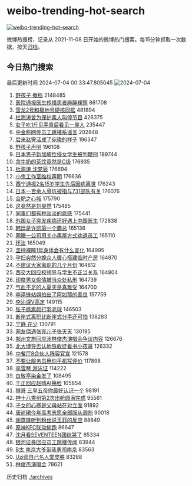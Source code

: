# weibo-trending-hot-search

[![weibo-trending-hot-search](https://github.com/ameizi/weibo-trending-hot-search/actions/workflows/ci.yml/badge.svg)](https://github.com/ameizi/weibo-trending-hot-search/actions/workflows/ci.yml)

微博热搜榜，记录从 2021-11-08 日开始的微博热门搜索。每15分钟抓取一次数据，按天[归档](./archives)。

## 今日热门搜索

<!-- BEGIN --> 
最后更新时间 2024-07-04 00:33:47.805045 
![2024-07-04](https://imgs-storage.s3.us-east-005.backblazeb2.com/20240704/2024-07-04.png?versionId=4_z8fbbed132d73df8689c40f13_f11759c2c44f9336c_d20240703_m163347_c005_v0501007_t0021_u01720024427280) 
1. [野孩子 撤档](https://s.weibo.com/weibo?q=%E9%87%8E%E5%AD%A9%E5%AD%90%20%E6%92%A4%E6%A1%A3&t=31&band_rank=1&Refer=top) 2148485
1. [医院通报医生传播患者麻醉裸照](https://s.weibo.com/weibo?q=%23%E5%8C%BB%E9%99%A2%E9%80%9A%E6%8A%A5%E5%8C%BB%E7%94%9F%E4%BC%A0%E6%92%AD%E6%82%A3%E8%80%85%E9%BA%BB%E9%86%89%E8%A3%B8%E7%85%A7%23&t=31&band_rank=2&Refer=top) 861708
1. [雪龙2号和极地号硬核同框](https://s.weibo.com/weibo?q=%23%E9%9B%AA%E9%BE%992%E5%8F%B7%E5%92%8C%E6%9E%81%E5%9C%B0%E5%8F%B7%E7%A1%AC%E6%A0%B8%E5%90%8C%E6%A1%86%23&t=31&band_rank=3&Refer=top) 481894
1. [杜海涛曾为保护素人叫停节目](https://s.weibo.com/weibo?q=%23%E6%9D%9C%E6%B5%B7%E6%B6%9B%E6%9B%BE%E4%B8%BA%E4%BF%9D%E6%8A%A4%E7%B4%A0%E4%BA%BA%E5%8F%AB%E5%81%9C%E8%8A%82%E7%9B%AE%23&t=31&band_rank=4&Refer=top) 426375
1. [女子吃1斤见手青后看见一屋人](https://s.weibo.com/weibo?q=%23%E5%A5%B3%E5%AD%90%E5%90%831%E6%96%A4%E8%A7%81%E6%89%8B%E9%9D%92%E5%90%8E%E7%9C%8B%E8%A7%81%E4%B8%80%E5%B1%8B%E4%BA%BA%23&t=31&band_rank=5&Refer=top) 235447
1. [中金称网传员工跳楼系谣言](https://s.weibo.com/weibo?q=%23%E4%B8%AD%E9%87%91%E7%A7%B0%E7%BD%91%E4%BC%A0%E5%91%98%E5%B7%A5%E8%B7%B3%E6%A5%BC%E7%B3%BB%E8%B0%A3%E8%A8%80%23&t=31&band_rank=6&Refer=top) 202848
1. [后来赵霁活成了宛瑜的样子](https://s.weibo.com/weibo?q=%E5%90%8E%E6%9D%A5%E8%B5%B5%E9%9C%81%E6%B4%BB%E6%88%90%E4%BA%86%E5%AE%9B%E7%91%9C%E7%9A%84%E6%A0%B7%E5%AD%90&t=31&band_rank=7&Refer=top) 196347
1. [野孩子声明](https://s.weibo.com/weibo?q=%23%E9%87%8E%E5%AD%A9%E5%AD%90%E5%A3%B0%E6%98%8E%23&t=31&band_rank=8&Refer=top) 196108
1. [日本男子新加坡性侵女学生被判鞭刑](https://s.weibo.com/weibo?q=%23%E6%97%A5%E6%9C%AC%E7%94%B7%E5%AD%90%E6%96%B0%E5%8A%A0%E5%9D%A1%E6%80%A7%E4%BE%B5%E5%A5%B3%E5%AD%A6%E7%94%9F%E8%A2%AB%E5%88%A4%E9%9E%AD%E5%88%91%23&t=31&band_rank=9&Refer=top) 189744
1. [含牛奶的茶饮竟然是C级](https://s.weibo.com/weibo?q=%23%E5%90%AB%E7%89%9B%E5%A5%B6%E7%9A%84%E8%8C%B6%E9%A5%AE%E7%AB%9F%E7%84%B6%E6%98%AFC%E7%BA%A7%23&t=31&band_rank=10&Refer=top) 176935
1. [杜海涛 沈梦辰](https://s.weibo.com/weibo?q=%E6%9D%9C%E6%B5%B7%E6%B6%9B%20%E6%B2%88%E6%A2%A6%E8%BE%B0&t=31&band_rank=11&Refer=top) 176694
1. [小鬼工作室维权声明](https://s.weibo.com/weibo?q=%23%E5%B0%8F%E9%AC%BC%E5%B7%A5%E4%BD%9C%E5%AE%A4%E7%BB%B4%E6%9D%83%E5%A3%B0%E6%98%8E%23&t=31&band_rank=12&Refer=top) 176636
1. [西宁通报2名15岁学生先后因病离世](https://s.weibo.com/weibo?q=%23%E8%A5%BF%E5%AE%81%E9%80%9A%E6%8A%A52%E5%90%8D15%E5%B2%81%E5%AD%A6%E7%94%9F%E5%85%88%E5%90%8E%E5%9B%A0%E7%97%85%E7%A6%BB%E4%B8%96%23&t=31&band_rank=13&Refer=top) 176243
1. [日本一百余人骨坑被指与731部队有关](https://s.weibo.com/weibo?q=%23%E6%97%A5%E6%9C%AC%E4%B8%80%E7%99%BE%E4%BD%99%E4%BA%BA%E9%AA%A8%E5%9D%91%E8%A2%AB%E6%8C%87%E4%B8%8E731%E9%83%A8%E9%98%9F%E6%9C%89%E5%85%B3%23&t=31&band_rank=14&Refer=top) 176076
1. [合肥之心城](https://s.weibo.com/weibo?q=%23%E5%90%88%E8%82%A5%E4%B9%8B%E5%BF%83%E5%9F%8E%23&t=31&band_rank=15&Refer=top) 175790
1. [这竟然是刘昊然](https://s.weibo.com/weibo?q=%E8%BF%99%E7%AB%9F%E7%84%B6%E6%98%AF%E5%88%98%E6%98%8A%E7%84%B6&t=31&band_rank=16&Refer=top) 175485
1. [同事们都有种淡淡的疯感](https://s.weibo.com/weibo?q=%E5%90%8C%E4%BA%8B%E4%BB%AC%E9%83%BD%E6%9C%89%E7%A7%8D%E6%B7%A1%E6%B7%A1%E7%9A%84%E7%96%AF%E6%84%9F&t=31&band_rank=17&Refer=top) 175441
1. [外国女子突发疾病还好遇上中国医生](https://s.weibo.com/weibo?q=%23%E5%A4%96%E5%9B%BD%E5%A5%B3%E5%AD%90%E7%AA%81%E5%8F%91%E7%96%BE%E7%97%85%E8%BF%98%E5%A5%BD%E9%81%87%E4%B8%8A%E4%B8%AD%E5%9B%BD%E5%8C%BB%E7%94%9F%23&t=31&band_rank=22&Refer=top) 172838
1. [韩廷是许凯第一个霸总](https://s.weibo.com/weibo?q=%23%E9%9F%A9%E5%BB%B7%E6%98%AF%E8%AE%B8%E5%87%AF%E7%AC%AC%E4%B8%80%E4%B8%AA%E9%9C%B8%E6%80%BB%23&t=31&band_rank=18&Refer=top) 165136
1. [网曝一公司用关小黑屋方式劝退员工](https://s.weibo.com/weibo?q=%23%E7%BD%91%E6%9B%9D%E4%B8%80%E5%85%AC%E5%8F%B8%E7%94%A8%E5%85%B3%E5%B0%8F%E9%BB%91%E5%B1%8B%E6%96%B9%E5%BC%8F%E5%8A%9D%E9%80%80%E5%91%98%E5%B7%A5%23&t=31&band_rank=19&Refer=top) 165110
1. [环法](https://s.weibo.com/weibo?q=%E7%8E%AF%E6%B3%95&t=31&band_rank=20&Refer=top) 165049
1. [坚持裸睡1年身体会有什么变化](https://s.weibo.com/weibo?q=%23%E5%9D%9A%E6%8C%81%E8%A3%B8%E7%9D%A11%E5%B9%B4%E8%BA%AB%E4%BD%93%E4%BC%9A%E6%9C%89%E4%BB%80%E4%B9%88%E5%8F%98%E5%8C%96%23&t=31&band_rank=21&Refer=top) 164995
1. [孕妇突然分娩众人暖心搭建临时产房](https://s.weibo.com/weibo?q=%23%E5%AD%95%E5%A6%87%E7%AA%81%E7%84%B6%E5%88%86%E5%A8%A9%E4%BC%97%E4%BA%BA%E6%9A%96%E5%BF%83%E6%90%AD%E5%BB%BA%E4%B8%B4%E6%97%B6%E4%BA%A7%E6%88%BF%23&t=31&band_rank=23&Refer=top) 164870
1. [不建议大家离职的几个月份](https://s.weibo.com/weibo?q=%23%E4%B8%8D%E5%BB%BA%E8%AE%AE%E5%A4%A7%E5%AE%B6%E7%A6%BB%E8%81%8C%E7%9A%84%E5%87%A0%E4%B8%AA%E6%9C%88%E4%BB%BD%23&t=31&band_rank=24&Refer=top) 164812
1. [西交大回应校领导与学生不正当关系](https://s.weibo.com/weibo?q=%23%E8%A5%BF%E4%BA%A4%E5%A4%A7%E5%9B%9E%E5%BA%94%E6%A0%A1%E9%A2%86%E5%AF%BC%E4%B8%8E%E5%AD%A6%E7%94%9F%E4%B8%8D%E6%AD%A3%E5%BD%93%E5%85%B3%E7%B3%BB%23&t=31&band_rank=25&Refer=top) 164804
1. [印度男女偷情被当众处私刑](https://s.weibo.com/weibo?q=%23%E5%8D%B0%E5%BA%A6%E7%94%B7%E5%A5%B3%E5%81%B7%E6%83%85%E8%A2%AB%E5%BD%93%E4%BC%97%E5%A4%84%E7%A7%81%E5%88%91%23&t=31&band_rank=26&Refer=top) 164739
1. [气血不足的人夏天是真难受](https://s.weibo.com/weibo?q=%23%E6%B0%94%E8%A1%80%E4%B8%8D%E8%B6%B3%E7%9A%84%E4%BA%BA%E5%A4%8F%E5%A4%A9%E6%98%AF%E7%9C%9F%E9%9A%BE%E5%8F%97%23&t=31&band_rank=27&Refer=top) 164700
1. [李泽锋站姐拍出了阿如那的善良](https://s.weibo.com/weibo?q=%E6%9D%8E%E6%B3%BD%E9%94%8B%E7%AB%99%E5%A7%90%E6%8B%8D%E5%87%BA%E4%BA%86%E9%98%BF%E5%A6%82%E9%82%A3%E7%9A%84%E5%96%84%E8%89%AF&t=31&band_rank=33&Refer=top) 157759
1. [李沁深V高定](https://s.weibo.com/weibo?q=%23%E6%9D%8E%E6%B2%81%E6%B7%B1V%E9%AB%98%E5%AE%9A%23&t=31&band_rank=28&Refer=top) 149115
1. [张子枫素颜打羽毛球](https://s.weibo.com/weibo?q=%23%E5%BC%A0%E5%AD%90%E6%9E%AB%E7%B4%A0%E9%A2%9C%E6%89%93%E7%BE%BD%E6%AF%9B%E7%90%83%23&t=31&band_rank=29&Refer=top) 146503
1. [断崖式离职比断崖式分手还可怕](https://s.weibo.com/weibo?q=%23%E6%96%AD%E5%B4%96%E5%BC%8F%E7%A6%BB%E8%81%8C%E6%AF%94%E6%96%AD%E5%B4%96%E5%BC%8F%E5%88%86%E6%89%8B%E8%BF%98%E5%8F%AF%E6%80%95%23&t=31&band_rank=30&Refer=top) 138283
1. [宁静 花少](https://s.weibo.com/weibo?q=%E5%AE%81%E9%9D%99%20%E8%8A%B1%E5%B0%91&t=31&band_rank=31&Refer=top) 130791
1. [网友偶遇张亮儿子张天天](https://s.weibo.com/weibo?q=%23%E7%BD%91%E5%8F%8B%E5%81%B6%E9%81%87%E5%BC%A0%E4%BA%AE%E5%84%BF%E5%AD%90%E5%BC%A0%E5%A4%A9%E5%A4%A9%23&t=31&band_rank=32&Refer=top) 130195
1. [郑州文旅回应涉林俊杰演唱会争议内容](https://s.weibo.com/weibo?q=%23%E9%83%91%E5%B7%9E%E6%96%87%E6%97%85%E5%9B%9E%E5%BA%94%E6%B6%89%E6%9E%97%E4%BF%8A%E6%9D%B0%E6%BC%94%E5%94%B1%E4%BC%9A%E4%BA%89%E8%AE%AE%E5%86%85%E5%AE%B9%23&t=31&band_rank=34&Refer=top) 126676
1. [北大博导否认地铁收徒看书小孩哥](https://s.weibo.com/weibo?q=%23%E5%8C%97%E5%A4%A7%E5%8D%9A%E5%AF%BC%E5%90%A6%E8%AE%A4%E5%9C%B0%E9%93%81%E6%94%B6%E5%BE%92%E7%9C%8B%E4%B9%A6%E5%B0%8F%E5%AD%A9%E5%93%A5%23&t=31&band_rank=20&Refer=top) 126332
1. [中餐厅8合伙人阵容官宣](https://s.weibo.com/weibo?q=%23%E4%B8%AD%E9%A4%90%E5%8E%858%E5%90%88%E4%BC%99%E4%BA%BA%E9%98%B5%E5%AE%B9%E5%AE%98%E5%AE%A3%23&t=31&band_rank=35&Refer=top) 121578
1. [不要让服务员用你手机写评价](https://s.weibo.com/weibo?q=%23%E4%B8%8D%E8%A6%81%E8%AE%A9%E6%9C%8D%E5%8A%A1%E5%91%98%E7%94%A8%E4%BD%A0%E6%89%8B%E6%9C%BA%E5%86%99%E8%AF%84%E4%BB%B7%23&t=31&band_rank=36&Refer=top) 117898
1. [李雪琴 游泳证](https://s.weibo.com/weibo?q=%E6%9D%8E%E9%9B%AA%E7%90%B4%20%E6%B8%B8%E6%B3%B3%E8%AF%81&t=31&band_rank=37&Refer=top) 114222
1. [白敬亭染金发了](https://s.weibo.com/weibo?q=%23%E7%99%BD%E6%95%AC%E4%BA%AD%E6%9F%93%E9%87%91%E5%8F%91%E4%BA%86%23&t=31&band_rank=38&Refer=top) 108495
1. [于正回应赵晴AI换脸](https://s.weibo.com/weibo?q=%23%E4%BA%8E%E6%AD%A3%E5%9B%9E%E5%BA%94%E8%B5%B5%E6%99%B4AI%E6%8D%A2%E8%84%B8%23&t=31&band_rank=39&Refer=top) 105854
1. [猴哥 三皇五帝你最好认识一个](https://s.weibo.com/weibo?q=%E7%8C%B4%E5%93%A5%20%E4%B8%89%E7%9A%87%E4%BA%94%E5%B8%9D%E4%BD%A0%E6%9C%80%E5%A5%BD%E8%AE%A4%E8%AF%86%E4%B8%80%E4%B8%AA&t=31&band_rank=40&Refer=top) 98191
1. [神十八乘组第2次出舱圆满完成](https://s.weibo.com/weibo?q=%23%E7%A5%9E%E5%8D%81%E5%85%AB%E4%B9%98%E7%BB%84%E7%AC%AC2%E6%AC%A1%E5%87%BA%E8%88%B1%E5%9C%86%E6%BB%A1%E5%AE%8C%E6%88%90%23&t=31&band_rank=41&Refer=top) 95561
1. [子女的心寒是父母站在对立面](https://s.weibo.com/weibo?q=%23%E5%AD%90%E5%A5%B3%E7%9A%84%E5%BF%83%E5%AF%92%E6%98%AF%E7%88%B6%E6%AF%8D%E7%AB%99%E5%9C%A8%E5%AF%B9%E7%AB%8B%E9%9D%A2%23&t=31&band_rank=42&Refer=top) 91892
1. [唐尚珺今年高考志愿全部服从调剂](https://s.weibo.com/weibo?q=%23%E5%94%90%E5%B0%9A%E7%8F%BA%E4%BB%8A%E5%B9%B4%E9%AB%98%E8%80%83%E5%BF%97%E6%84%BF%E5%85%A8%E9%83%A8%E6%9C%8D%E4%BB%8E%E8%B0%83%E5%89%82%23&t=31&band_rank=43&Refer=top) 90018
1. [谢霆锋听到粉丝说王菲的反应](https://s.weibo.com/weibo?q=%23%E8%B0%A2%E9%9C%86%E9%94%8B%E5%90%AC%E5%88%B0%E7%B2%89%E4%B8%9D%E8%AF%B4%E7%8E%8B%E8%8F%B2%E7%9A%84%E5%8F%8D%E5%BA%94%23&t=31&band_rank=44&Refer=top) 88849
1. [原神KFC联动偷跑](https://s.weibo.com/weibo?q=%23%E5%8E%9F%E7%A5%9EKFC%E8%81%94%E5%8A%A8%E5%81%B7%E8%B7%91%23&t=31&band_rank=45&Refer=top) 86647
1. [沈月看SEVENTEEN团综哭了](https://s.weibo.com/weibo?q=%23%E6%B2%88%E6%9C%88%E7%9C%8BSEVENTEEN%E5%9B%A2%E7%BB%BC%E5%93%AD%E4%BA%86%23&t=31&band_rank=46&Refer=top) 85334
1. [银河证券回应员工跳楼传闻](https://s.weibo.com/weibo?q=%23%E9%93%B6%E6%B2%B3%E8%AF%81%E5%88%B8%E5%9B%9E%E5%BA%94%E5%91%98%E5%B7%A5%E8%B7%B3%E6%A5%BC%E4%BC%A0%E9%97%BB%23&t=31&band_rank=47&Refer=top) 83944
1. [B太 南京大爷带我勇闯南京](https://s.weibo.com/weibo?q=B%E5%A4%AA%20%E5%8D%97%E4%BA%AC%E5%A4%A7%E7%88%B7%E5%B8%A6%E6%88%91%E5%8B%87%E9%97%AF%E5%8D%97%E4%BA%AC&t=31&band_rank=48&Refer=top) 83563
1. [Uzi谈自己名人堂皮肤](https://s.weibo.com/weibo?q=%23Uzi%E8%B0%88%E8%87%AA%E5%B7%B1%E5%90%8D%E4%BA%BA%E5%A0%82%E7%9A%AE%E8%82%A4%23&t=31&band_rank=49&Refer=top) 83288
1. [林俊杰演唱会](https://s.weibo.com/weibo?q=%E6%9E%97%E4%BF%8A%E6%9D%B0%E6%BC%94%E5%94%B1%E4%BC%9A&t=31&band_rank=50&Refer=top) 78621
<!-- END -->

历史归档 [./archives](./archives)

